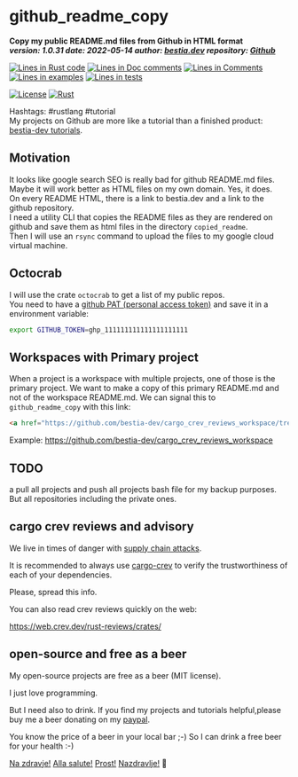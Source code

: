 [comment]: # (auto_md_to_doc_comments segment start A)

# github_readme_copy

[comment]: # (auto_cargo_toml_to_md start)

**Copy my public README.md files from Github in HTML format**  
***version: 1.0.31 date: 2022-05-14 author: [bestia.dev](https://bestia.dev) repository: [Github](https://github.com/bestia-dev/github_readme_copy)***  

[comment]: # (auto_cargo_toml_to_md end)

[comment]: # (auto_lines_of_code start)
[![Lines in Rust code](https://img.shields.io/badge/Lines_in_Rust-167-green.svg)](https://github.com/bestia-dev/github_readme_copy/)
[![Lines in Doc comments](https://img.shields.io/badge/Lines_in_Doc_comments-237-blue.svg)](https://github.com/bestia-dev/github_readme_copy/)
[![Lines in Comments](https://img.shields.io/badge/Lines_in_comments-38-purple.svg)](https://github.com/bestia-dev/github_readme_copy/)
[![Lines in examples](https://img.shields.io/badge/Lines_in_examples-19-yellow.svg)](https://github.com/bestia-dev/github_readme_copy/)
[![Lines in tests](https://img.shields.io/badge/Lines_in_tests-36-orange.svg)](https://github.com/bestia-dev/github_readme_copy/)

[comment]: # (auto_lines_of_code end)

[![License](https://img.shields.io/badge/license-MIT-blue.svg)](https://github.com/bestia-dev/github_readme_copy/blob/main/LICENSE) [![Rust](https://github.com/bestia-dev/github_readme_copy/workflows/RustAction/badge.svg)](https://github.com/bestia-dev/github_readme_copy/)

Hashtags: #rustlang #tutorial  
My projects on Github are more like a tutorial than a finished product: [bestia-dev tutorials](https://github.com/bestia-dev/tutorials_rust_wasm).

## Motivation

It looks like google search SEO is really bad for github README.md files.  
Maybe it will work better as HTML files on my own domain. Yes, it does.  
On every README HTML, there is a link to bestia.dev and a link to the github repository.  
I need a utility CLI that copies the README files as they are rendered on github and save them as html files in the directory `copied_readme`.  
Then I will use an `rsync` command to upload the files to my google cloud virtual machine.

## Octocrab

I will use the crate `octocrab` to get a list of my public repos.  
You need to have a [github PAT (personal access token)](https://docs.github.com/en/github/authenticating-to-github/keeping-your-account-and-data-secure/creating-a-personal-access-token) and save it in a environment variable:  

```bash
export GITHUB_TOKEN=ghp_111111111111111111111
```

## Workspaces with Primary project

When a project is a workspace with multiple projects, one of those is the primary project. We want to make a copy of this primary README.md and not of the workspace README.md. We can signal this to `github_readme_copy` with this link:

```html
<a href="https://github.com/bestia-dev/cargo_crev_reviews_workspace/tree/main/cargo_crev_reviews">Primary project README.md</a>
```

Example: <https://github.com/bestia-dev/cargo_crev_reviews_workspace>



## TODO

a pull all projects and push all projects bash file for my backup purposes. But all repositories including the private ones.

## cargo crev reviews and advisory

We live in times of danger with [supply chain attacks](https://en.wikipedia.org/wiki/Supply_chain_attack).

It is recommended to always use [cargo-crev](https://github.com/crev-dev/cargo-crev) to verify the trustworthiness of each of your dependencies.

Please, spread this info.

You can also read crev reviews quickly on the web:

<https://web.crev.dev/rust-reviews/crates/>

## open-source and free as a beer

My open-source projects are free as a beer (MIT license).

I just love programming.

But I need also to drink. If you find my projects and tutorials helpful,please buy me a beer donating on my [paypal](https://paypal.me/LucianoBestia).

You know the price of a beer in your local bar ;-) So I can drink a free beer for your health :-)

[Na zdravje!](https://translate.google.com/?hl=en&sl=sl&tl=en&text=Na%20zdravje&op=translate) [Alla salute!](https://dictionary.cambridge.org/dictionary/italian-english/alla-salute) [Prost!](https://dictionary.cambridge.org/dictionary/german-english/prost) [Nazdravlje!](https://matadornetwork.com/nights/how-to-say-cheers-in-50-languages/) 🍻

[comment]: # (auto_md_to_doc_comments segment end A)
